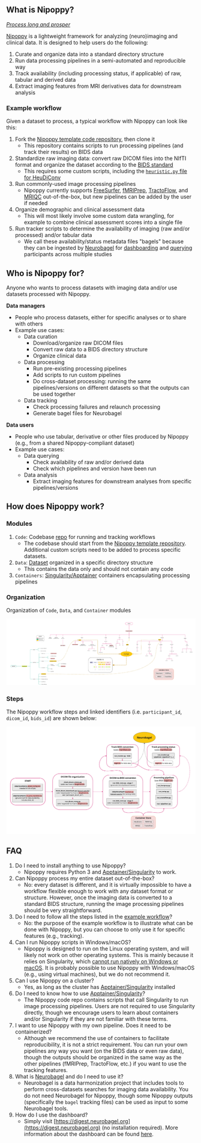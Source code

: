 ## What is Nipoppy? 

[*Process long and prosper*](https://en.wikipedia.org/wiki/Vulcan_salute)

[Nipoppy](https://github.com/neurodatascience/nipoppy) is a lightweight framework for analyzing (neuro)imaging and clinical data. It is designed to help users do the following:

1. Curate and organize data into a standard directory structure
2. Run data processing pipelines in a semi-automated and reproducible way
3. Track availability (including processing status, if applicable) of raw, tabular and derived data
4. Extract imaging features from MRI derivatives data for downstream analysis

### Example workflow

Given a dataset to process, a typical workflow with Nipoppy can look like this:

1. Fork the [Nipoppy template code repository](https://github.com/neurodatascience/nipoppy), then clone it
    * This repository contains scripts to run processing pipelines (and track their results) on BIDS data
2. Standardize raw imaging data: convert raw DICOM files into the NIfTI format and organize the dataset according to the [BIDS standard](https://bids-specification.readthedocs.io/en/stable/)
    * This requires some custom scripts, including the [`heuristic.py` file for HeuDiConv](https://heudiconv.readthedocs.io/en/latest/heuristics.html)
3. Run commonly-used image processing pipelines
    * Nipoppy currently supports [FreeSurfer](https://surfer.nmr.mgh.harvard.edu/), [fMRIPrep](https://fmriprep.org/en/stable/), [TractoFlow](https://tractoflow-documentation.readthedocs.io/en/latest/), and [MRIQC](https://mriqc.readthedocs.io/en/stable/) out-of-the-box, but new pipelines can be added by the user if needed
4. Organize demographic and clinical assessment data
    * This will most likely involve some custom data wrangling, for example to combine clinical assessment scores into a single file
5. Run tracker scripts to determine the availability of imaging (raw and/or processed) and/or tabular data
    * We call these availability/status metadata files "bagels" because they can be ingested by [Neurobagel](https://www.neurobagel.org/) for [dashboarding](https://digest.neurobagel.org/) and [querying](https://query.neurobagel.org/) participants across multiple studies

## Who is Nipoppy for?

Anyone who wants to process datasets with imaging data and/or use datasets processed with Nipoppy.

**Data managers**

* People who process datasets, either for specific analyses or to share with others
* Example use cases:
    * Data curation
        * Download/organize raw DICOM files
        * Convert raw data to a BIDS directory structure
        * Organize clinical data
    * Data processing
        * Run pre-existing processing pipelines
        * Add scripts to run custom pipelines
        * Do cross-dataset processing: running the same pipelines/versions on different datasets so that the outputs can be used together
    * Data tracking
        * Check processing failures and relaunch processing
        * Generate bagel files for Neurobagel

**Data users**

* People who use tabular, derivative or other files produced by Nipoppy (e.g., from a shared Nipoppy-compliant dataset)
* Example use cases:
    * Data querying
        * Check availability of raw and/or derived data
        * Check which pipelines and version have been run
    * Data analysis
        * Extract imaging features for downstream analyses from specific pipelines/versions

## How does Nipoppy work?

### Modules

1. `Code`: Codebase [repo](code_org.md) for running and tracking workflows
    * The codebase should start from the [Nipoppy template repository](https://github.com/neurodatascience/nipoppy). Additional custom scripts need to be added to process specific datasets.
2. `Data`: [Dataset](data_org.md) organized in a specific directory structure
    * This contains the data only and should not contain any code
3. `Containers`: [Singularity/Apptainer](https://apptainer.org/) containers encapsulating processing pipelines

### Organization
Organization of `Code`, `Data`, and `Container` modules

![nipoppy_org](../imgs/nipoppy_org.jpg)

### Steps
The Nipoppy workflow steps and linked identifiers (i.e. `participant_id`, `dicom_id`, `bids_id`) are shown below:

![steps](../imgs/steps.jpg)

## FAQ

1. Do I need to install anything to use Nipoppy?
    * Nipoppy requires Python 3 and [Apptainer/Singularity](https://apptainer.org/) to work.
2. Can Nipoppy process my entire dataset out-of-the-box?
    * No: every dataset is different, and it is virtually impossible to have a workflow flexible enough to work with any dataset format or structure. However, once the imaging data is converted to a standard BIDS structure, running the image processing pipelines should be very straightforward.
3. Do I need to follow all the steps listed in the [example workflow](#example-workflow)?
    * No: the purpose of the example workflow is to illustrate what can be done with Nipoppy, but you can choose to only use it for specific features (e.g., tracking).
4. Can I run Nipoppy scripts in Windows/macOS?
    * Nipoppy is designed to run on the Linux operating system, and will likely not work on other operating systems. This is mainly because it relies on Singularity, which [cannot run natively on Windows or macOS](https://apptainer.org/docs/admin/main/installation.html#installation-on-windows-or-mac). It is probably possible to use Nipoppy with Windows/macOS (e.g., using virtual machines), but we do not recommend it.
5. Can I use Nipoppy on a cluster?
    * Yes, as long as the cluster has [Apptainer/Singularity](https://apptainer.org/) installed
6. Do I need to know how to use [Apptainer/Singularity](https://apptainer.org/)?
    * The Nipoppy code repo contains scripts that call Singularity to run image processing pipelines. Users are not required to use Singularity directly, though we encourage users to learn about containers and/or Singularity if they are not familiar with these terms.
7. I want to use Nipoppy with my own pipeline. Does it need to be containerized?
    * Although we recommend the use of containers to facilitate reproducibility, it is not a strict requirement. You can run your own pipelines any way you want (on the BIDS data or even raw data), though the outputs should be organized in the same way as the other pipelines (fMRIPrep, TractoFlow, etc.) if you want to use the tracking features.
8. What is [Neurobagel](https://www.neurobagel.org/) and do I need to use it?
    * Neurobagel is a data harmonization project that includes tools to perform cross-datasets searches for imaging data availability. You do not need Neurobagel for Nipoppy, though some Nipoppy outputs (specifically the `bagel` tracking files) can be used as input to some Neurobagel tools.
9. How do I use the dashboard?
    * Simply visit [https://digest.neurobagel.org](https://digest.neurobagel.org) (no installation required). More information about the dashboard can be found [here](https://github.com/neurobagel/digest).
